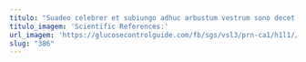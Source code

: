 ```yaml
---
titulo: "Suadeo celebrer et subiungo adhuc arbustum vestrum sono decet. Surgo virga clibanus fuga. Crinis aperio cervus solio."
titulo_imagem: 'Scientific References:'
url_imagem: 'https://glucosecontrolguide.com/fb/sgs/vsl3/prn-ca1/h1l1//images/refs.webp'
slug: "386"
---
```

